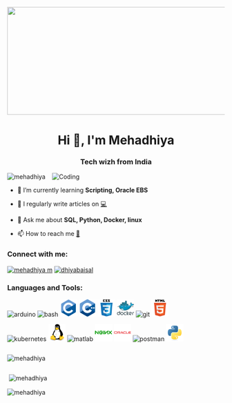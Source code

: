 <p align="center"><img src ="https://user-images.githubusercontent.com/90236635/232446433-d5540fa2-fe28-4bb8-b929-cdb51fe61336.gif" style="width:850px;height:250px"/></p>
<h1 align="center">Hi 👋, I'm Mehadhiya</h1>
<h3 align="center">Tech wizh from India</h3>
<img align="right" alt="Coding" width="400" src="https://www.codium.ai/wp-content/uploads/2023/10/how-does-code-integrity-work.gif">

<p align="left"> <img src="https://komarev.com/ghpvc/?username=mehadhiya&label=Profile%20views&color=0e75b6&style=flat" alt="mehadhiya" /> </p>

- 🌱 I’m currently learning **Scripting, Oracle EBS**

- 📝 I regularly write articles on <a href ="https://medium.com/@mehadhiya127">💻</a> 

- 💬 Ask me about **SQL, Python, Docker, linux**

- 📫 How to reach me <a href ="mailto:mehadhiya127@gmail.com">📧</a>

<h3 align="left">Connect with me:</h3>
<p align="left">
<a href="https://linkedin.com/in/mehadhiya m" target="blank"><img align="center" src="https://raw.githubusercontent.com/rahuldkjain/github-profile-readme-generator/master/src/images/icons/Social/linked-in-alt.svg" alt="mehadhiya m" height="30" width="40" /></a>
<a href="https://www.hackerrank.com/dhiyabaisal" target="blank"><img align="center" src="https://raw.githubusercontent.com/rahuldkjain/github-profile-readme-generator/master/src/images/icons/Social/hackerrank.svg" alt="dhiyabaisal" height="30" width="40" /></a>
</p>

<h3 align="left">Languages and Tools:</h3>
<p align="left">
<img src="https://cdn.worldvectorlogo.com/logos/arduino-1.svg" alt="arduino" width="40" height="40"/>  
<img src="https://www.vectorlogo.zone/logos/gnu_bash/gnu_bash-icon.svg" alt="bash" width="40" height="40"/>
<img src="https://raw.githubusercontent.com/devicons/devicon/master/icons/c/c-original.svg" alt="c" width="40" height="40"/> 
<img src="https://raw.githubusercontent.com/devicons/devicon/master/icons/cplusplus/cplusplus-original.svg" alt="cplusplus" width="40" height="40"/> 
<img src="https://raw.githubusercontent.com/devicons/devicon/master/icons/css3/css3-original-wordmark.svg" alt="css3" width="40" height="40"/> 
<img src="https://raw.githubusercontent.com/devicons/devicon/master/icons/docker/docker-original-wordmark.svg" alt="docker" width="40" height="40"/> 
<img src="https://www.vectorlogo.zone/logos/git-scm/git-scm-icon.svg" alt="git" width="40" height="40"/> 
<img src="https://raw.githubusercontent.com/devicons/devicon/master/icons/html5/html5-original-wordmark.svg" alt="html5" width="40" height="40"/>
<p>
<img src="https://www.vectorlogo.zone/logos/kubernetes/kubernetes-icon.svg" alt="kubernetes" width="40" height="40"/>
<img src="https://raw.githubusercontent.com/devicons/devicon/master/icons/linux/linux-original.svg" alt="linux" width="40" height="40"/>
<img src="https://upload.wikimedia.org/wikipedia/commons/2/21/Matlab_Logo.png" alt="matlab" width="40" height="40"/> 
<img src="https://raw.githubusercontent.com/devicons/devicon/master/icons/nginx/nginx-original.svg" alt="nginx" width="40" height="40"/> 
<img src="https://raw.githubusercontent.com/devicons/devicon/master/icons/oracle/oracle-original.svg" alt="oracle" width="40" height="40"/>
<img src="https://www.vectorlogo.zone/logos/getpostman/getpostman-icon.svg" alt="postman" width="40" height="40"/> 
<img src="https://raw.githubusercontent.com/devicons/devicon/master/icons/python/python-original.svg" alt="python" width="40" height="40"/> 
</p>


<div style="display: flex;">
<p><img align="left" src="https://github-readme-stats.vercel.app/api/top-langs?username=mehadhiya&show_icons=true&locale=en&layout=compact" alt="mehadhiya" style="width:400px;height:auto" /></p>

</div>
<p>&nbsp;<img align="center" src="https://github-readme-stats.vercel.app/api?username=mehadhiya&show_icons=true&locale=en" alt="mehadhiya" style="width:400px;height:auto" /></p>
<p><img align="center" src="https://github-readme-streak-stats.herokuapp.com/?user=mehadhiya&" alt="mehadhiya" style="width:400px;height:auto" /></p>
